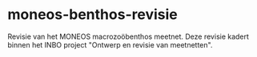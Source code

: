 # moneos-benthos-revisie
Revisie van het MONEOS macrozoöbenthos meetnet. Deze revisie kadert binnen het INBO project "Ontwerp en revisie van meetnetten".
